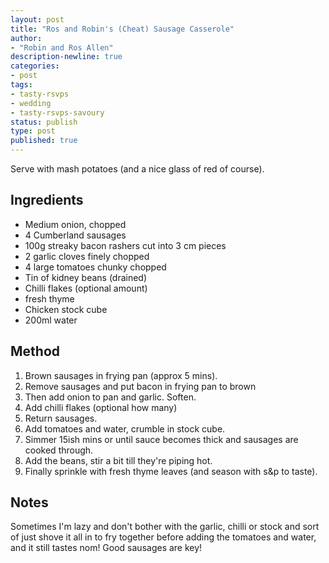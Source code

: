 ```yaml
---
layout: post
title: "Ros and Robin's (Cheat) Sausage Casserole"
author:
- "Robin and Ros Allen"
description-newline: true
categories:
- post
tags:
- tasty-rsvps
- wedding
- tasty-rsvps-savoury
status: publish
type: post
published: true
---
```


Serve with mash potatoes (and a nice glass of red of course).

## Ingredients

* Medium onion, chopped
* 4 Cumberland sausages
* 100g streaky bacon rashers cut into 3 cm pieces
* 2 garlic cloves finely chopped
* 4 large tomatoes chunky chopped
* Tin of kidney beans (drained)
* Chilli flakes (optional amount)
* fresh thyme
* Chicken stock cube
* 200ml water

## Method
1. Brown sausages in frying pan (approx 5 mins).
1. Remove sausages and put bacon in frying pan to brown
1. Then add onion to pan and garlic. Soften.  
1. Add chilli flakes (optional how many)
1. Return sausages.
1. Add tomatoes and water, crumble in stock cube.
1. Simmer 15ish mins or until sauce becomes thick and sausages are cooked through.
1. Add the beans, stir a bit till they're piping hot.
1. Finally sprinkle with fresh thyme leaves (and season with s&p to taste).

## Notes
Sometimes I'm lazy and don't bother with the garlic, chilli  or stock and sort of just shove it all in to fry together before adding the tomatoes and water, and it still tastes nom! Good sausages are key!

